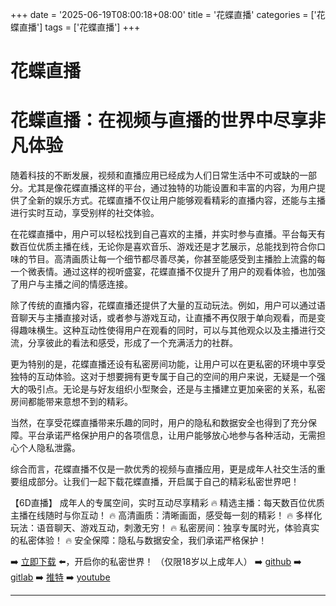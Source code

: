 +++
date = '2025-06-19T08:00:18+08:00'
title = '花蝶直播'
categories = ['花蝶直播']
tags = ['花蝶直播']
+++

# 花蝶直播

# 花蝶直播：在视频与直播的世界中尽享非凡体验

随着科技的不断发展，视频和直播应用已经成为人们日常生活中不可或缺的一部分。尤其是像花蝶直播这样的平台，通过独特的功能设置和丰富的内容，为用户提供了全新的娱乐方式。花蝶直播不仅让用户能够观看精彩的直播内容，还能与主播进行实时互动，享受别样的社交体验。

在花蝶直播中，用户可以轻松找到自己喜欢的主播，并实时参与直播。平台每天有数百位优质主播在线，无论你是喜欢音乐、游戏还是才艺展示，总能找到符合你口味的节目。高清画质让每一个细节都尽善尽美，你甚至能感受到主播脸上流露的每一个微表情。通过这样的视听盛宴，花蝶直播不仅提升了用户的观看体验，也加强了用户与主播之间的情感连接。

除了传统的直播内容，花蝶直播还提供了大量的互动玩法。例如，用户可以通过语音聊天与主播直接对话，或者参与游戏互动，让直播不再仅限于单向观看，而是变得趣味横生。这种互动性使得用户在观看的同时，可以与其他观众以及主播进行交流，分享彼此的看法和感受，形成了一个充满活力的社群。

更为特别的是，花蝶直播还设有私密房间功能，让用户可以在更私密的环境中享受独特的互动体验。这对于想要拥有更专属于自己的空间的用户来说，无疑是一个强大的吸引点。无论是与好友组织小型聚会，还是与主播建立更加亲密的关系，私密房间都能带来意想不到的精彩。

当然，在享受花蝶直播带来乐趣的同时，用户的隐私和数据安全也得到了充分保障。平台承诺严格保护用户的各项信息，让用户能够放心地参与各种活动，无需担心个人隐私泄露。

综合而言，花蝶直播不仅是一款优秀的视频与直播应用，更是成年人社交生活的重要组成部分。让我们一起下载花蝶直播，开启属于自己的精彩私密世界吧！

【6D直播】
成年人的专属空间，实时互动尽享精彩
🔥 精选主播：每天数百位优质主播在线随时与你互动！
🔥 高清画质：清晰画面，感受每一刻的精彩！
🔥 多样化玩法：语音聊天、游戏互动，刺激无穷！
🔥 私密房间：独享专属时光，体验真实的私密体验！
🔥 安全保障：隐私与数据安全，我们承诺严格保护！

➡️ [立即下载](https://down123.s3.ap-east-1.amazonaws.com/down/down.html?channelCode=blog) ⬅️，开启你的私密世界！
（仅限18岁以上成年人）
➡️ [github](https://aldult-live.github.io/)
➡️ [gitlab](https://seo-09598d.gitlab.io/)
➡️ [推特](https://x.com/wegame33)
➡️ [youtube](https://www.youtube.com/@6Dlive)

---
